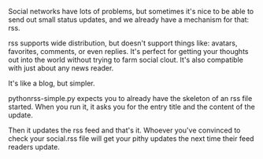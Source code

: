 Social networks have lots of problems, but sometimes it's nice to be able to send out small status updates, and we already have a mechanism for that: rss.

rss supports wide distribution, but doesn't support things like: avatars, favorites, comments, or even replies. It's perfect for getting your thoughts out into the world without trying to farm social clout. It's also compatible with just about any news reader.

It's like a blog, but simpler.

pythonrss-simple.py expects you to already have the skeleton of an rss file started. When you run it, it asks you for the entry title and the content of the update. 

Then it updates the rss feed and that's it. Whoever you've convinced to check your social.rss file will get your pithy updates the next time their feed readers update.
